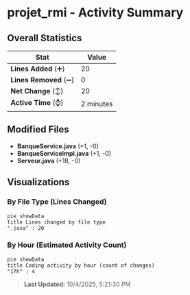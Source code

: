 # projet_rmi - Activity Summary 

## Overall Statistics

| Stat                   | Value                                                             |
| ---------------------- | ----------------------------------------------------------------- |
| **Lines Added** (➕)   | 20                                          |
| **Lines Removed** (➖) | 0                                        |
| **Net Change** (↕)    | 20                |
| **Active Time** (⌚)   | 2 minutes |


## Modified Files
- **BanqueService.java** (+1, -0)
- **BanqueServiceImpl.java** (+1, -0)
- **Serveur.java** (+18, -0)

## Visualizations

### By File Type (Lines Changed)

```mermaid
pie showData
title Lines changed by file type
".java" : 20
```

### By Hour (Estimated Activity Count)

```mermaid
pie showData
title Coding activity by hour (count of changes)
"17h" : 4
```


> **Last Updated:** 10/4/2025, 5:21:30 PM